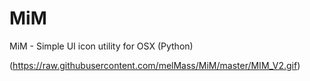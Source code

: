 # MiM
MiM - Simple UI icon utility for OSX (Python)
	
(https://raw.githubusercontent.com/melMass/MiM/master/MIM_V2.gif)
